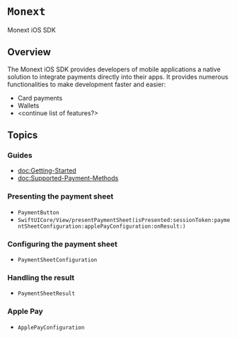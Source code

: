 # ``Monext``

Monext iOS SDK

## Overview

The Monext iOS SDK provides developers of mobile applications a native solution to integrate payments directly into their apps. It provides numerous functionalities to make development faster and easier:

* Card payments
* Wallets
* <continue list of features?>

## Topics

### Guides

- <doc:Getting-Started>
- <doc:Supported-Payment-Methods>

### Presenting the payment sheet

- ``PaymentButton``
- ``SwiftUICore/View/presentPaymentSheet(isPresented:sessionToken:paymentSheetConfiguration:applePayConfiguration:onResult:)``

### Configuring the payment sheet

- ``PaymentSheetConfiguration``

### Handling the result

- ``PaymentSheetResult``

### Apple Pay

- ``ApplePayConfiguration``
